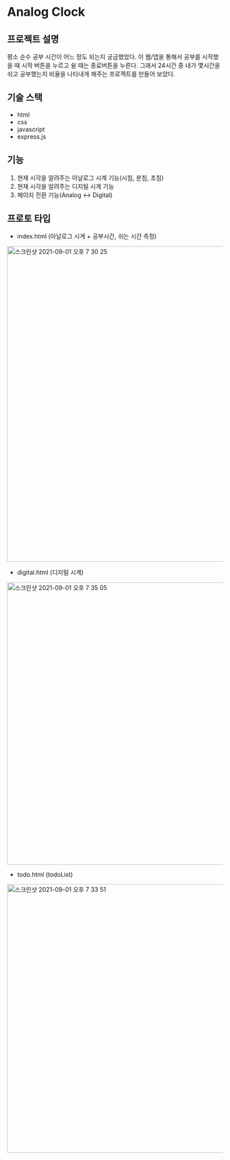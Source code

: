 # Analog Clock

## 프로젝트 설명

평소 순수 공부 시간이 어느 정도 되는지 궁금했었다. 
이 웹/앱을 통해서 공부를 시작했을 때 시작 버튼을 누르고 쉴 때는 종료버튼을 누른다. 
그래서 24시간 중 내가 몇시간을 쉬고 공부했는지 비율을 나타내게 해주는 프로젝트를 만들어 보았다.

## 기술 스택

- html
- css
- javascript
- express.js

## 기능

1. 현재 시각을 알려주는 아날로그 시계 기능(시침, 분침, 초침)
2. 현재 시각을 알려주는 디지털 시계 기능
3. 페이지 전환 기능(Analog <-> Digital)

## 프로토 타입

- index.html (아날로그 시계 + 공부시간, 쉬는 시간 측정)
<img width="735" alt="스크린샷 2021-09-01 오후 7 30 25" src="https://user-images.githubusercontent.com/78203399/131656721-24995872-8264-4961-9cc8-55c4644677d9.png">

- digital.html (디지털 시계)
<img width="658" alt="스크린샷 2021-09-01 오후 7 35 05" src="https://user-images.githubusercontent.com/78203399/131657009-480ce512-66ad-469d-bde0-8b474a7508ff.png">


- todo.html (todoList)
<img width="626" alt="스크린샷 2021-09-01 오후 7 33 51" src="https://user-images.githubusercontent.com/78203399/131656849-ba446e93-9fc7-423a-94db-af307af6ae88.png">
